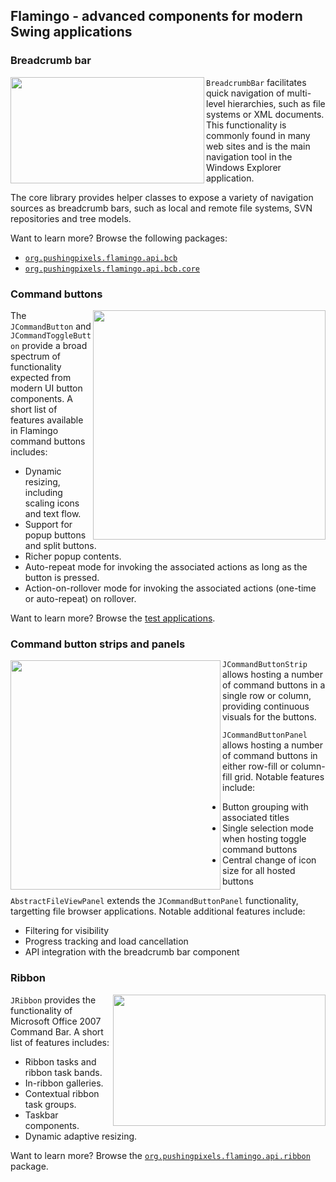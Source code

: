 ## Flamingo - advanced components for modern Swing applications

### Breadcrumb bar

<img src="https://raw.githubusercontent.com/kirill-grouchnikov/flamingo/master/www/images/thumbs/learn/breadcrumb-bar.png" width="310" height="170" border=0 align="left">

`BreadcrumbBar` facilitates quick navigation of multi-level hierarchies, such as file systems or XML documents. This functionality is commonly found in many web sites and is the main navigation tool in the Windows Explorer application.

The core library provides helper classes to expose a variety of navigation sources as breadcrumb bars, such as local and remote file systems, SVN repositories and tree models.

Want to learn more? Browse the following packages:

* [`org.pushingpixels.flamingo.api.bcb`](https://github.com/kirill-grouchnikov/radiance/tree/master/flamingo/src/main/java/org/pushingpixels/flamingo/api/bcb)
* [`org.pushingpixels.flamingo.api.bcb.core`](https://github.com/kirill-grouchnikov/radiance/tree/master/flamingo/src/main/java/org/pushingpixels/flamingo/api/bcb/core)

### Command buttons

<img src="https://raw.githubusercontent.com/kirill-grouchnikov/flamingo/master/www/images/thumbs/learn/command-button.png" width="372" height="367" border=0 align="right">

The `JCommandButton` and `JCommandToggleButton` provide a broad spectrum of functionality expected from modern UI button components. A short list of features available in Flamingo command buttons includes:

* Dynamic resizing, including scaling icons and text flow.
* Support for popup buttons and split buttons.
* Richer popup contents.
* Auto-repeat mode for invoking the associated actions as long as the button is pressed.
* Action-on-rollover mode for invoking the associated actions (one-time or auto-repeat) on rollover.

Want to learn more? Browse the [test applications](https://github.com/kirill-grouchnikov/radiance/tree/master/flamingo-demo/src/main/java/org/pushingpixels/demo/flamingo/common).

### Command button strips and panels

<img src="https://raw.githubusercontent.com/kirill-grouchnikov/flamingo/master/www/images/thumbs/learn/command-button-strip-panel.png" width="336" height="367" border=0 align="left">

`JCommandButtonStrip` allows hosting a number of command buttons in a single row or column, providing continuous visuals for the buttons.

`JCommandButtonPanel` allows hosting a number of command buttons in either row-fill or column-fill grid. Notable features include:

* Button grouping with associated titles
* Single selection mode when hosting toggle command buttons
* Central change of icon size for all hosted buttons

`AbstractFileViewPanel` extends the `JCommandButtonPanel` functionality, targetting file browser applications. Notable additional features include:

* Filtering for visibility
* Progress tracking and load cancellation
* API integration with the breadcrumb bar component

### Ribbon

<img src="https://raw.githubusercontent.com/kirill-grouchnikov/flamingo/master/www/images/thumbs/learn/ribbon.png" width="340" height="210" border=0 align="right">

`JRibbon` provides the functionality of Microsoft Office 2007 Command Bar. A short list of features includes:

* Ribbon tasks and ribbon task bands.
* In-ribbon galleries.
* Contextual ribbon task groups.
* Taskbar components.
* Dynamic adaptive resizing.

Want to learn more? Browse the [`org.pushingpixels.flamingo.api.ribbon`](https://github.com/kirill-grouchnikov/radiance/tree/master/flamingo/src/main/java/org/pushingpixels/flamingo/api/ribbon) package.
